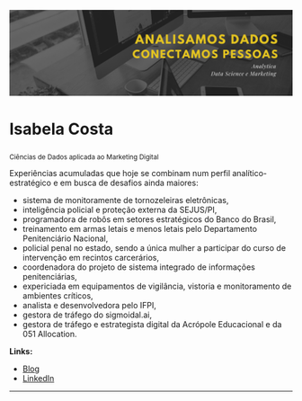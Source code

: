 <p align="center">
  <img src="https://github.com/isabelacfs/home/blob/master/Monochromatic%20Photo%20Yellow%20Typography%20Linkedin%20Banner%20(1).png" >
</p>

# Isabela Costa
<sub> Ciências de Dados aplicada ao Marketing Digital </sub>

Experiências acumuladas que hoje se combinam num perfil analítico-estratégico e em busca de desafios ainda maiores:
- sistema de monitoramente de tornozeleiras eletrônicas,
- inteligência policial e proteção externa da SEJUS/PI,
- programadora de robôs em setores estratégicos do Banco do Brasil, 
- treinamento em armas letais e menos letais pelo Departamento Penitenciário Nacional,
- policial penal no estado, sendo a única mulher a participar do curso de intervenção em recintos carcerários,
- coordenadora do projeto de sistema integrado de informações penitenciárias,
- expericiada em equipamentos de vigilância, vistoria e monitoramento de ambientes críticos,
- analista e desenvolvedora pelo IFPI, 
- gestora de tráfego do sigmoidal.ai, 
- gestora de tráfego e estrategista digital da Acrópole Educacional e da 051 Allocation.


**Links:**
* [Blog](http://sigmoidal.ai)
* [LinkedIn](https://www.linkedin.com/in/isabela-analytica)



---




